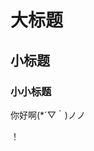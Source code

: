 
# 大标题

## 小标题

### 小小标题

你好啊(*´▽｀)ノノ

！[](https://github.com/ophwsjtu18/ohw19f/blob/master/aaa.JPG)
